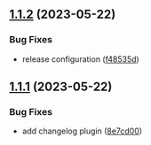 ## [1.1.2](https://github.com/curtisblanchette/semantic-release/compare/v1.1.1...v1.1.2) (2023-05-22)


### Bug Fixes

* release configuration ([f48535d](https://github.com/curtisblanchette/semantic-release/commit/f48535d8242c58b9d3dd95fa14297b2ca0c2961e))

## [1.1.1](https://github.com/curtisblanchette/semantic-release/compare/v1.1.0...v1.1.1) (2023-05-22)


### Bug Fixes

* add changelog plugin ([8e7cd00](https://github.com/curtisblanchette/semantic-release/commit/8e7cd00d0d5afaee393134c50f9dbeed4478de7f))
